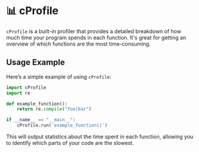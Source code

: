 # 📊 cProfile

`cProfile` is a built-in profiler that provides a detailed breakdown of how much time your program spends in each function. It's great for getting an overview of which functions are the most time-consuming.

## Usage Example

Here’s a simple example of using `cProfile`:

```python
import cProfile
import re

def example_function():
    return re.compile("foo|bar")

if __name__ == "__main__":
    cProfile.run('example_function()')
```

This will output statistics about the time spent in each function, allowing you to identify which parts of your code are the slowest.

